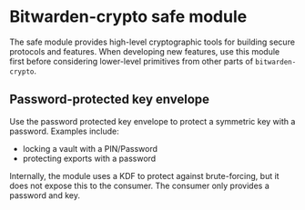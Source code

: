 # Bitwarden-crypto safe module

The safe module provides high-level cryptographic tools for building secure protocols and features. When developing new features, use this module first before considering lower-level primitives from other parts of `bitwarden-crypto`.

## Password-protected key envelope

Use the password protected key envelope to protect a symmetric key with a password. Examples include:

- locking a vault with a PIN/Password
- protecting exports with a password

Internally, the module uses a KDF to protect against brute-forcing, but it does not expose this to the consumer. The consumer only provides a password and key.
